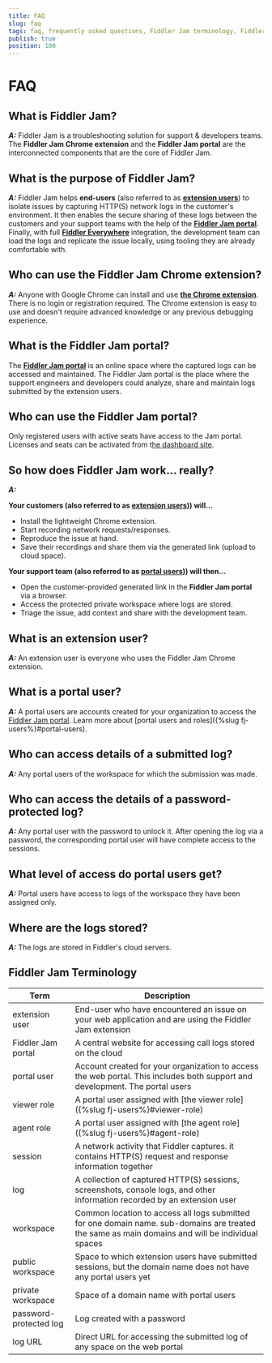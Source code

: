 ```yaml
---
title: FAQ
slug: faq
tags: faq, frequently asked questions, Fiddler Jam terminology, Fiddler Jam help
publish: true
position: 100
---
```


# FAQ

## What is Fiddler Jam?  

**_A:_** Fiddler Jam is a troubleshooting solution for support & developers teams. The **Fiddler Jam Chrome extension** and the **Fiddler Jam portal** are the interconnected components that are the core of Fiddler Jam.

## What is the purpose of Fiddler Jam?  

**_A:_** Fiddler Jam helps **end-users** (also referred to as [**extension users**](#fiddler-jam-terminology)) to isolate issues by capturing HTTP(S) network logs in the customer's environment. It then enables the secure sharing of these logs between the customers and your support teams with the help of the [**Fiddler Jam portal**](https://jam.getfiddler.com). Finally, with full [**Fiddler Everywhere**](https://docs.telerik.com/fiddler-everywhere/introduction) integration, the development team can load the logs and replicate the issue locally, using tooling they are already comfortable with.  

## Who can use the Fiddler Jam Chrome extension?

**_A:_** Anyone with Google Chrome can install and use [**the Chrome extension**](#). There is no login or registration required. The Chrome extension is easy to use and doesn't require advanced knowledge or any previous debugging experience.

## What is the Fiddler Jam portal?

The [**Fiddler Jam portal**](https://jam.getfiddler.com) is an online space where the captured logs can be accessed and maintained. The Fiddler Jam portal is the place where the support engineers and developers could analyze, share and maintain logs submitted by the extension users.

## Who can use the Fiddler Jam portal?

Only registered users with active seats have access to the Jam portal. Licenses and seats can be activated from t[he dashboard site](https://dashboard.getfiddler.com).

## So how does Fiddler Jam work... really?  

**_A:_**  

**Your customers (also referred to as [extension users](#fiddler-jam-terminology))) will...**  
- Install the lightweight Chrome extension.
- Start recording network requests/responses.
- Reproduce the issue at hand.
- Save their recordings and share them via the generated link (upload to cloud space).  

**Your support team (also referred to as [portal users](#fiddler-jam-terminology))) will then...**  
- Open the customer-provided generated link in the **Fiddler Jam portal** via a browser.
- Access the protected private workspace where logs are stored.
- Triage the issue, add context and share with the development team.

## What is an extension user?

**_A:_** An extension user is everyone who uses the Fiddler Jam Chrome extension.

## What is a portal user?

**_A:_** A portal users are accounts created for your organization to access the [Fiddler Jam portal](https://jam.getfiddler.com/). Learn more about [portal users and roles]({%slug fj-users%}#portal-users).

## Who can access details of a submitted log?

**_A:_** Any portal users of the workspace for which the submission was made.

## Who can access the details of a password-protected log?

**_A:_** Any portal user with the password to unlock it. After opening the log via a password, the corresponding portal user will have complete access to the sessions.

## What level of access do portal users get?

**_A:_** Portal users have access to logs of the workspace they have been assigned only.

## Where are the logs stored?

**_A:_** The logs are stored in Fiddler's cloud servers.

## Fiddler Jam Terminology

| Term      |   Description |
|---    |---    |
|  extension user  |   End-user who have encountered an issue on your web application and are using the Fiddler Jam extension |
|  Fiddler Jam portal   |   A central website for accessing call logs stored on the cloud    |
|  portal user    | Account created for your organization to access the web portal. This includes both support and development. The portal users  |
|  viewer role  |  A portal user assigned with [the viewer role]({%slug fj-users%}#viewer-role) |
|  agent role  |  A portal user assigned with [the agent role]({%slug fj-users%}#agent-role) |
|  session |   A network activity that Fiddler captures. it contains HTTP(S) request and response information together   |
|  log |   A collection of captured HTTP(S) sessions, screenshots, console logs, and other information recorded by an extension user   |
|  workspace   |   Common location to access all logs submitted for one domain name. sub-domains are treated the same as main domains and will be individual spaces    |
|  public workspace     |   Space to which extension users have submitted sessions, but the domain name does not have any portal users yet   |
|  private workspace    |   Space of a domain name with portal users    |
|  password-protected log  |   Log created with a password |
|  log URL |  Direct URL for accessing the submitted log of any space on the web portal  |
